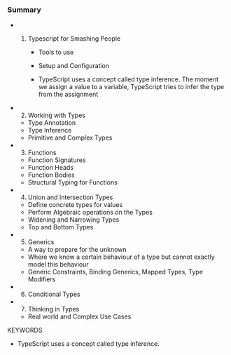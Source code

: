 ### Summary

- 1. Typescript for Smashing People

     - Tools to use
     - Setup and Configuration

     - TypeScript uses a concept called type inference. The moment we assign a value to a variable, TypeScript tries to infer the type from the assignment

- 2. Working with Types

  - Type Annotation
  - Type Inference
  - Primitive and Complex Types

- 3. Functions

  - Function Signatures
  - Function Heads
  - Function Bodies
  - Structural Typing for Functions

- 4. Union and Intersection Types

  - Define concrete types for values
  - Perform Algebraic operations on the Types
  - Widening and Narrowing Types
  - Top and Bottom Types

- 5. Generics

  - A way to prepare for the unknown
  - Where we know a certain behaviour of a type but cannot exactly model this behaviour
  - Generic Constraints, Binding Generics, Mapped Types, Type Modifiers

- 6. Conditional Types

- 7. Thinking in Types
  - Real world and Complex Use Cases

KEYWORDS

- TypeScript uses a concept called type inference.
